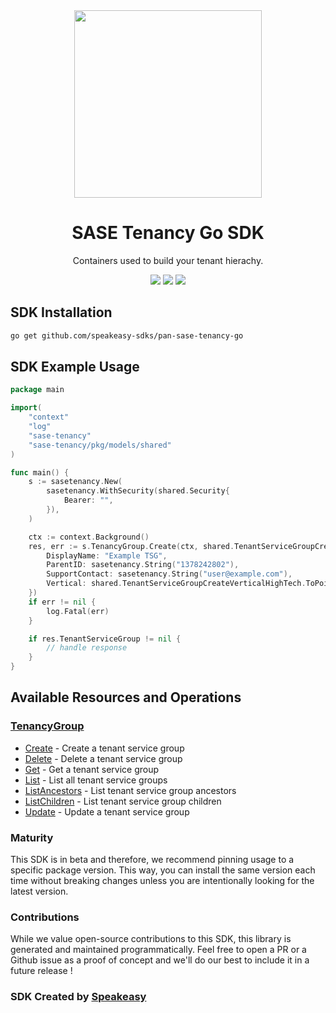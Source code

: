 <div align="center">
    <img src="https://github.com/speakeasy-sdks/pan-sase-tenancy-ts/assets/6267663/e0205c2a-fa61-4b1f-aaa0-599896e022da" width="300">
    <h1>SASE Tenancy Go SDK</h1>
   <p>Containers used to build your tenant hierachy.</p>
   <a href="https://pan.dev/category/sase/api/tenancy/tenant-service-group/"><img src="https://img.shields.io/static/v1?label=Docs&message=API Ref&color=000&style=for-the-badge" /></a>
   <a href="https://github.com/speakeasy-sdks/pan-sase-tenancy-go/actions"><img src="https://img.shields.io/github/actions/workflow/status/speakeasy-sdks/pan-sase-tenancy-go/speakeasy_sdk_generation.yml?style=for-the-badge" /></a>
  <a href="https://opensource.org/licenses/MIT"><img src="https://img.shields.io/badge/License-MIT-blue.svg?style=for-the-badge" /></a>
</div>

<!-- Start SDK Installation -->
## SDK Installation

```bash
go get github.com/speakeasy-sdks/pan-sase-tenancy-go
```
<!-- End SDK Installation -->

## SDK Example Usage
<!-- Start SDK Example Usage -->
```go
package main

import(
	"context"
	"log"
	"sase-tenancy"
	"sase-tenancy/pkg/models/shared"
)

func main() {
    s := sasetenancy.New(
        sasetenancy.WithSecurity(shared.Security{
            Bearer: "",
        }),
    )

    ctx := context.Background()
    res, err := s.TenancyGroup.Create(ctx, shared.TenantServiceGroupCreate{
        DisplayName: "Example TSG",
        ParentID: sasetenancy.String("1378242802"),
        SupportContact: sasetenancy.String("user@example.com"),
        Vertical: shared.TenantServiceGroupCreateVerticalHighTech.ToPointer(),
    })
    if err != nil {
        log.Fatal(err)
    }

    if res.TenantServiceGroup != nil {
        // handle response
    }
}
```
<!-- End SDK Example Usage -->

<!-- Start SDK Available Operations -->
## Available Resources and Operations


### [TenancyGroup](docs/tenancygroup/README.md)

* [Create](docs/tenancygroup/README.md#create) - Create a tenant service group
* [Delete](docs/tenancygroup/README.md#delete) - Delete a tenant service group
* [Get](docs/tenancygroup/README.md#get) - Get a tenant service group
* [List](docs/tenancygroup/README.md#list) - List all tenant service groups
* [ListAncestors](docs/tenancygroup/README.md#listancestors) - List tenant service group ancestors
* [ListChildren](docs/tenancygroup/README.md#listchildren) - List tenant service group children
* [Update](docs/tenancygroup/README.md#update) - Update a tenant service group
<!-- End SDK Available Operations -->

### Maturity

This SDK is in beta and therefore, we recommend pinning usage to a specific package version.
This way, you can install the same version each time without breaking changes unless you are intentionally
looking for the latest version.

### Contributions

While we value open-source contributions to this SDK, this library is generated and maintained programmatically.
Feel free to open a PR or a Github issue as a proof of concept and we'll do our best to include it in a future release !

### SDK Created by [Speakeasy](https://docs.speakeasyapi.dev/docs/using-speakeasy/client-sdks)
